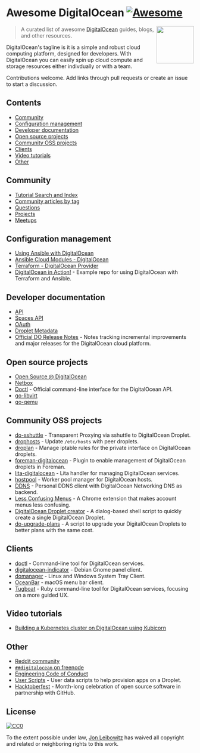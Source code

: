 # Awesome DigitalOcean [![Awesome](https://awesome.re/badge.svg)](https://awesome.re)

[<img src="https://raw.githubusercontent.com/jonleibowitz/awesome-digitalocean/master/media/DO_Logo.png" align="right" width="100">](https://www.digitalocean.com/)

> A curated list of awesome [DigitalOcean](https://www.digitalocean.com) guides, blogs, and other resources.

DigitalOcean's tagline is it is a simple and robust cloud computing platform, designed for developers. With DigitalOcean you can easily spin up cloud compute and storage resources either indivdually or with a team. 

Contributions welcome. Add links through pull requests or create an issue to start a discussion.


## Contents

- [Community](#community)
- [Configuration management](#configuration-management)
- [Developer documentation](#developer-documentation)
- [Open source projects](#open-source-projects)
- [Community OSS projects](#community-oss-projects)
- [Clients](#clients)
- [Video tutorials](#video-tutorials)
- [Other](#other)


## Community

* [Tutorial Search and Index](https://www.digitalocean.com/community/tutorials)
* [Community articles by tag](https://www.digitalocean.com/community/tags)
* [Questions](https://www.digitalocean.com/community/questions)
* [Projects](https://www.digitalocean.com/community/projects)
* [Meetups](https://www.meetup.com/pro/digitalocean/)

## Configuration management

* [Using Ansible with DigitalOcean](https://the.binbashtheory.com/using-ansible-with-digitalocean/)
* [Ansible Cloud Modules - DigitalOcean](http://docs.ansible.com/ansible/list_of_cloud_modules.html#digital-ocean)
* [Terraform - DigitalOcean Provider](https://www.terraform.io/docs/providers/do/)
* [DigitalOcean in Action!](https://github.com/keinohguchi/do-in-action) - Example repo for using DigitalOcean with Terraform and Ansible.

## Developer documentation

* [API](https://developers.digitalocean.com/documentation/v2/)
* [Spaces API](https://developers.digitalocean.com/documentation/spaces/)
* [OAuth](https://developers.digitalocean.com/documentation/oauth/)
* [Droplet Metadata](https://developers.digitalocean.com/documentation/metadata/)
* [Official DO Release Notes](https://www.digitalocean.com/docs/release-notes/) - Notes tracking incremental improvements and major releases for the DigitalOcean cloud platform.

## Open source projects

* [Open Source @ DigitalOcean](https://developers.digitalocean.com/opensource/)
* [Netbox](https://github.com/digitalocean/netbox)
* [Doctl](https://github.com/digitalocean/doctl) - Official command-line interface for the DigitalOcean API.
* [go-libvirt](https://github.com/digitalocean/go-libvirt)
* [go-qemu](https://github.com/digitalocean/go-qemu)

## Community OSS projects

* [do-sshuttle](https://github.com/f/do-sshuttle) - Transparent Proxying via sshuttle to DigitalOcean Droplet.
* [drophosts](https://github.com/qmx/drophosts) - Update `/etc/hosts` with peer droplets.
* [droplan](https://github.com/tam7t/droplan) - Manage iptable rules for the private interface on DigitalOcean droplets.
* [foreman-digitalocean](https://github.com/theforeman/foreman-digitalocean) - Plugin to enable management of DigitalOcean droplets in Foreman.
* [lita-digitalocean](https://github.com/jimmycuadra/lita-digitalocean) - Lita handler for managing DigitalOcean services.
* [hostpool](https://github.com/progrium/hostpool) - Worker pool manager for DigitalOcean hosts.
* [DDNS](https://github.com/skibish/ddns) - Personal DDNS client with DigitalOcean Networking DNS as backend.
* [Less Confusing Menus](https://github.com/addpipe/Less-Confusing-Digital-Ocean-Menus) - A Chrome extension that makes account menus less confusing.
* [DigitalOcean Droplet creator](https://github.com/NicholasPCole/dodc) - A dialog-based shell script to quickly create a single DigitalOcean Droplet.
* [do-upgrade-plans](https://github.com/bjornjohansen/do-upgrade-plans) - A script to upgrade your DigitalOcean Droplets to better plans with the same cost.

## Clients

* [doctl](https://github.com/digitalocean/doctl) - Command-line tool for DigitalOcean services.
* [digitalocean-indicator](https://github.com/andrewsomething/digitalocean-indicator) - Debian Gnome panel client.
* [domanager](https://github.com/itohnobue/domanager) - Linux and Windows System Tray Client.
* [OceanBar](https://github.com/terhechte/OceanBar) - macOS menu bar client.
* [Tugboat](https://github.com/pearkes/tugboat) - Ruby command-line tool for DigitalOcean services, focusing on a more guided UX.

## Video tutorials

* [Building a Kubernetes cluster on DigitalOcean using Kubicorn](https://www.youtube.com/watch?v=XpxgSZ3dspE)

## Other

* [Reddit community](https://www.reddit.com/r/digital_ocean/)
* [`##digitalocean` on freenode](https://webchat.freenode.net/)
* [Engineering Code of Conduct](https://github.com/digitalocean/engineering-code-of-conduct)
* [User Scripts](https://github.com/digitalocean/do_user_scripts) - User data scripts to help provision apps on a Droplet.
* [Hacktoberfest](https://hacktoberfest.digitalocean.com/) - Month-long celebration of open source software in partnership with GitHub.

## License

[![CC0](http://mirrors.creativecommons.org/presskit/buttons/88x31/svg/cc-zero.svg)](https://creativecommons.org/publicdomain/zero/1.0/)

To the extent possible under law, [Jon Leibowitz](https://github.com/jonleibowitz) has waived all copyright and related or neighboring rights to this work.
